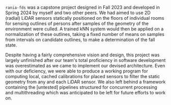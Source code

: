 `rania-fds` was a capstone project designed in Fall 2023 and developed in Spring 2024 by myself and two other peers. We had aimed to use 2D (radial) LiDAR sensors statically positioned on the floors of individual rooms for sensing outlines of persons after samples of the geometry of the environment were culled. A trained kNN system would then be applied on a normalization of these outlines, taking a fixed number of means on samples from intervals on candidate outlines, to make a determination of the fall state.

Despite having a fairly comprehensive vision and design, this project was largely unfinished after our team's total proficiency in software development was overestimated as we came to implement our devised architecture. Even with our deficiency, we were able to produce a working program for computing local, cached calibrations for placed sensors to filter the static geometry from any and each LiDAR sensor. We also left behind a framework containing the \[untested\] pipelines structured for concurrent processing and multithreading which was anticipated to be left for future efforts to work on.